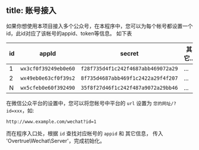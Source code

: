 title: 账号接入
---

如果你想使用本项目接入多个公众号，在本程序中，您可以为每个帐号都设置一个id，此id对应了该帐号的appid、token等信息。
如下表

| id | appId | secret | 其它... |
| --- | --- | --- | --- |
| 1 | `wx3cf0f39249eb0e60` | `f28f735d4f1c242f4687abb469072a29` | ... |
| 2 | `wx49eb0e63cf0f39s2` | `8f735d4687abb469f1c2422a29f4f207` | ... |
| N | `wx5cfeb0e60f392490` | `35f8f27d46f1c242f487a9072a29bb46` | ... |

在微信公众平台的设置中，您可以将您帐号中平台的 `url` 设置为 `您的网址/?id=xxx`，如:

```
http://www.example.com/wechat?id=1
```

而在程序入口处，根据 `id` 查找对应帐号的 `appid` 和 其它信息， 传入 'Overtrue\Wechat\Server'，完成初始化。

